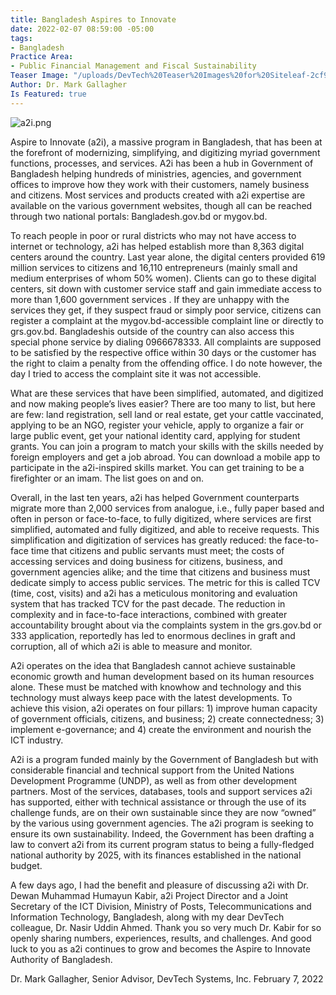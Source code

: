 ```yaml
---
title: Bangladesh Aspires to Innovate
date: 2022-02-07 08:59:00 -05:00
tags:
- Bangladesh
Practice Area:
- Public Financial Management and Fiscal Sustainability
Teaser Image: "/uploads/DevTech%20Teaser%20Images%20for%20Siteleaf-2cf996.png"
Author: Dr. Mark Gallagher
Is Featured: true
---
```


![a2i.png](/uploads/a2i.png)

Aspire to Innovate (a2i), a massive program in Bangladesh, that has been at the forefront of modernizing, simplifying, and digitizing myriad government functions, processes, and services. A2i has been a hub in Government of Bangladesh helping hundreds of ministries, agencies, and government offices to improve how they work with their customers, namely business and citizens. Most services and products created with a2i expertise are available on the various government websites, though all can be reached through two national portals: Bangladesh.gov.bd or mygov.bd.

To reach people in poor or rural districts who may not have access to internet or technology, a2i has helped establish more than 8,363 digital centers around the country. Last year alone, the digital centers provided 619 million services to citizens and 16,110 entrepreneurs (mainly small and medium enterprises of whom 50% women). Clients can go to these digital centers, sit down with customer service staff and gain immediate access to more than 1,600 government services . If they are unhappy with the services they get, if they suspect fraud or simply poor service, citizens can register a complaint at the mygov.bd-accessible complaint line or directly to grs.gov.bd. Bangladeshis outside of the country can also access this special phone service by dialing 0966678333. All complaints are supposed to be satisfied by the respective office within 30 days or the customer has the right to claim a penalty from the offending office.  I do note however, the day I tried to access the complaint site it was not accessible.  

What are these services that have been simplified, automated, and digitized and now making people’s lives easier? There are too many to list, but here are few: land registration, sell land or real estate, get your cattle vaccinated, applying to be an NGO, register your vehicle, apply to organize a fair or large public event, get  your national identity card, applying for student grants. You can join a program to match your skills with the skills needed by foreign employers and get a job abroad. You can download a mobile app to participate in the a2i-inspired skills market. You can get training to be a firefighter or an imam. The list goes on and on.

Overall, in the last ten years, a2i has helped Government counterparts migrate more than 2,000 services from analogue, i.e., fully paper based and often in person or face-to-face, to fully digitized, where services are first simplified, automated and fully digitized, and able to receive requests.  This simplification and digitization of services has greatly reduced: the face-to-face time that citizens and public servants must meet; the costs of accessing services and doing business for citizens, business, and government agencies alike; and the time that citizens and business must dedicate simply to access public services.  The metric for this is called TCV (time, cost, visits) and a2i has a meticulous monitoring and evaluation system that has tracked TCV for the past decade. The reduction in complexity and in face-to-face interactions, combined with greater accountability brought about via the complaints system in the grs.gov.bd or 333 application, reportedly has led to enormous declines in graft and corruption, all of which a2i is able to measure and monitor.

A2i operates on the idea that Bangladesh cannot achieve sustainable economic growth and human development based on its human resources alone. These must be matched with knowhow and technology and this technology must always keep pace with the latest developments. To achieve this vision, a2i operates on four pillars: 1) improve human capacity of government officials, citizens, and business; 2) create connectedness; 3) implement e-governance; and 4) create the environment and nourish the ICT industry.

A2i is a program funded mainly by the Government of Bangladesh but with considerable financial and technical support from the United Nations Development Programme (UNDP), as well as from other development partners.  Most of the services, databases, tools and support services a2i has supported, either with technical assistance or through the use of its challenge funds, are on their own sustainable since they are now “owned” by the various using government agencies. The a2i program is seeking to ensure its own sustainability. Indeed, the Government has been drafting a law to convert a2i from its current program status to being a fully-fledged national authority by 2025, with its finances established in the national budget.  

A few days ago, I had the benefit and pleasure of discussing a2i with Dr. Dewan Muhammad Humayun Kabir, a2i Project Director and a Joint Secretary of the ICT Division, Ministry of Posts, Telecommunications and Information Technology, Bangladesh, along with my dear DevTech colleague, Dr. Nasir Uddin Ahmed.  Thank you so very much Dr. Kabir for so openly sharing numbers, experiences, results, and challenges.  And good luck to you as a2i continues to grow and becomes the Aspire to Innovate Authority of Bangladesh.

Dr. Mark Gallagher, Senior Advisor, DevTech Systems, Inc.
February 7, 2022
